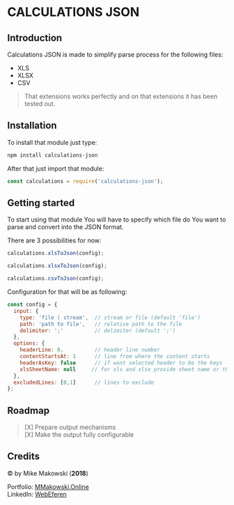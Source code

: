 # CALCULATIONS JSON

## Introduction

Calculations JSON is made to simplify parse process for the following files:

* XLS
* XLSX
* CSV

> That extensions works perfectly and on that extensions it has been tested out.

## Installation

To install that module just type:

```javascript
npm install calculations-json
```

After that just import that module:

```javascript
const calculations = require('calculations-json');
```

## Getting started

To start using that module You will have to specify which file do You want to parse and convert into the JSON format.

There are 3 possibilities for now:

```javascript
calculations.xlsToJson(config);
```

```javascript
calculations.xlsxToJson(config);
```

```javascript
calculations.csvToJson(config);
```

Configuration for that will be as following:

```javascript
const config = {
  input: {
    type: 'file | stream',  // stream or file (default 'file')
    path: 'path to file',   // relative path to the file
    delimiter: ';'          // delimiter (default ';')
  },
  options: {
    headerLine: 0,          // header line number
    contentStartsAt: 1      // line from where the content starts
    headerAsKey: false      // if want selected header to be the keys
    xlsSheetName: null     // for xls and xlsx provide sheet name or the first one will be taken
  },
  excludedLines: [0,1]      // lines to exclude
};
```

## Roadmap

> [X] Prepare output mechanisms   
> [X] Make the output fully configurable

## Credits

&copy; by Mike Makowski (**2018**)  

Portfolio: [MMakowski.Online](https://mmakowski.online)    
LinkedIn: [WebEferen](https://www.linkedin.com/in/mmakowski97/)